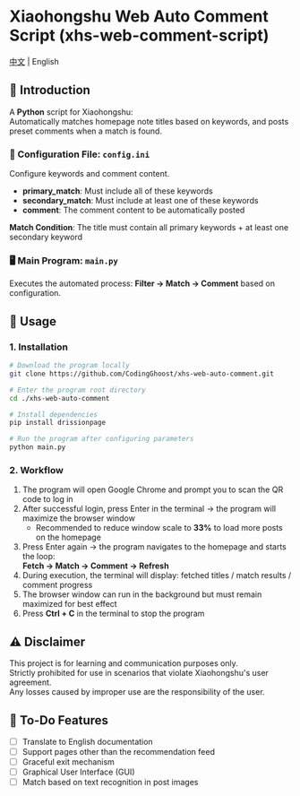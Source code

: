 # Xiaohongshu Web Auto Comment Script (xhs-web-comment-script)  
[中文](./README.md) | English

## 📌 Introduction
A **Python** script for Xiaohongshu:  
Automatically matches homepage note titles based on keywords, and posts preset comments when a match is found.  

### 🔧 Configuration File: `config.ini`
Configure keywords and comment content.  

- **primary_match**: Must include all of these keywords  
- **secondary_match**: Must include at least one of these keywords  
- **comment**: The comment content to be automatically posted  

**Match Condition**: The title must contain all primary keywords + at least one secondary keyword  

### 🖥️ Main Program: `main.py`
Executes the automated process: **Filter → Match → Comment** based on configuration.  


## 🚀 Usage

### 1. Installation

```bash
# Download the program locally
git clone https://github.com/CodingGhoost/xhs-web-auto-comment.git

# Enter the program root directory
cd ./xhs-web-auto-comment

# Install dependencies
pip install drissionpage

# Run the program after configuring parameters
python main.py

```
### 2. Workflow
1. The program will open Google Chrome and prompt you to scan the QR code to log in  
2. After successful login, press Enter in the terminal → the program will maximize the browser window  
   - Recommended to reduce window scale to **33%** to load more posts on the homepage  
3. Press Enter again → the program navigates to the homepage and starts the loop:  
   **Fetch → Match → Comment → Refresh**  
4. During execution, the terminal will display: fetched titles / match results / comment progress  
5. The browser window can run in the background but must remain maximized for best effect  
6. Press **Ctrl + C** in the terminal to stop the program  


## ⚠️ Disclaimer
This project is for learning and communication purposes only.  
Strictly prohibited for use in scenarios that violate Xiaohongshu's user agreement.  
Any losses caused by improper use are the responsibility of the user.  


## 📌 To-Do Features
- [ ] Translate to English documentation  
- [ ] Support pages other than the recommendation feed  
- [ ] Graceful exit mechanism  
- [ ] Graphical User Interface (GUI)  
- [ ] Match based on text recognition in post images  
